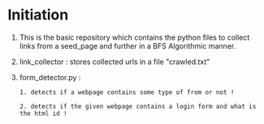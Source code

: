 # Initiation 
1. This is the basic repository which contains the python files to collect links from a seed_page
   and further in a BFS Algorithmic manner.
2. link_collector : stores collected urls in a file "crawled.txt"
3. form_detector.py : 
  
       1. detects if a webpage contains some type of from or not !
  
       2. detects if the given webpage contains a login form and what is the html id !
